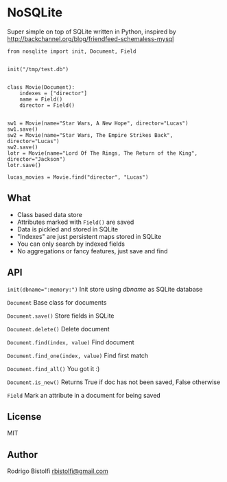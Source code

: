 # NoSQLite

Super simple on top of SQLite written in Python, inspired by
http://backchannel.org/blog/friendfeed-schemaless-mysql


    from nosqlite import init, Document, Field


    init("/tmp/test.db")


    class Movie(Document):
        indexes = ["director"]
        name = Field()
        director = Field()


    sw1 = Movie(name="Star Wars, A New Hope", director="Lucas")
    sw1.save()
    sw2 = Movie(name="Star Wars, The Empire Strikes Back", director="Lucas")
    sw2.save()
    lotr = Movie(name="Lord Of The Rings, The Return of the King", director="Jackson")
    lotr.save()

    lucas_movies = Movie.find("director", "Lucas")


## What

* Class based data store
* Attributes marked with `Field()` are saved 
* Data is pickled and stored in SQLite
* "Indexes" are just persistent maps stored in SQLite
* You can only search by indexed fields
* No aggregations or fancy features, just save and find

## API

`init(dbname=":memory:")`
    Init store using _dbname_ as SQLite database

`Document`
    Base class for documents

`Document.save()`
    Store fields in SQLite

`Document.delete()`
    Delete document

`Document.find(index, value)`
    Find document 

`Document.find_one(index, value)`
    Find first match

`Document.find_all()`
    You got it :)

`Document.is_new()`
    Returns True if doc has not been saved, False otherwise

`Field`
    Mark an attribute in a document for being saved


## License

MIT 


## Author

Rodrigo Bistolfi <rbistolfi@gmail.com>
